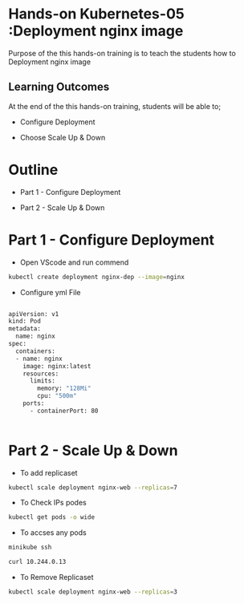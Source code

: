 # Hands-on Kubernetes-05 :Deployment nginx image
 

Purpose of the this hands-on training is to teach the students how to Deployment nginx image 

## Learning Outcomes

At the end of the this hands-on training, students will be able to;

- Configure Deployment

- Choose Scale Up & Down 


# Outline
- Part 1 - Configure Deployment

- Part 2 - Scale Up & Down  


# Part 1 - Configure Deployment

- Open VScode and run commend   

```bash
kubectl create deployment nginx-dep --image=nginx
```

- Configure yml File 

```bash

apiVersion: v1
kind: Pod
metadata:
  name: nginx
spec:
  containers:
  - name: nginx
    image: nginx:latest
    resources:
      limits:
        memory: "128Mi"
        cpu: "500m"
    ports:
      - containerPort: 80
      
```

# Part 2 - Scale Up & Down

- To add replicaset  

```bash
kubectl scale deployment nginx-web --replicas=7
```

- To Check IPs podes 

```bash
kubectl get pods -o wide
```

- To accses any pods

```bash
minikube ssh
```

```bash
curl 10.244.0.13
```

- To Remove Replicaset 

```bash
kubectl scale deployment nginx-web --replicas=3
```

